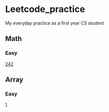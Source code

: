 # Leetcode_practice
My everyday practice as a first year CS student 
## Math
### Easy
[242](/leetcode2.ipynb)
## Array
### Easy
[1](/leetcode1920.ipynb)

